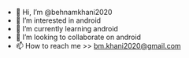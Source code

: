 - 👋 Hi, I’m @behnamkhani2020
- 👀 I’m interested in android
- 🌱 I’m currently learning android
- 💞️ I’m looking to collaborate on android
- 📫 How to reach me >> bm.khani2020@gmail.com

<!---
behnamkhani2020/behnamkhani2020 is a ✨ special ✨ repository because its `README.md` (this file) appears on your GitHub profile.
You can click the Preview link to take a look at your changes.
--->
